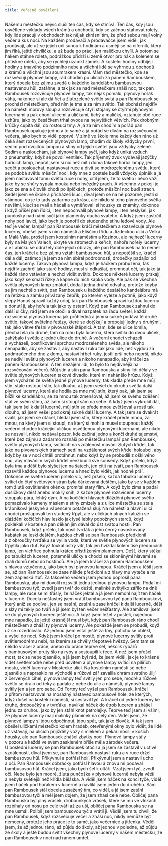 ```yaml
---
title: Veřejné osvětlení
---
```


Našemu městečku nejvíc sluší ten čas, kdy se stmívá. Ten čas, kdy jsou osvětlené výklady všech krámů a obchodů, kdy se začnou stahovat rolety, kdy lidé pracují v obchodech tak nějak zkrásní tím, že před sebou mají volný večer a kus noci. Na každém prodavači a prodavačce jsem viděl, jak prodávají, ale už se jejich oči sunou k hodinám a usmějí se na ciferník, který jim říká, ještě chviličku, a už bude po práci, jen maličkou chvíli. A potom se hákem stáhne roleta, podrážkou přidrží u země otvor pro hák a kolenem se přitiskne roleta, aby se rychleji uzamkl zámek. A kostelní hodiny odbíjejí hodiny z tmavého podzimního nebe a všichni lidé se vyhrnou z obchodů a krámů a všichni jsou soumrakem krásní. Mám rád městečko, kde se rozsvěcují plynové lampy, rád chodím po ulicích za panem Rambouskem, který docela bez zájmu zvedá u každého kandelábru bambusovou nastavenou hůl, zatáhne, a tak jak se nad městečkem snáší noc, tak pan Rambousek rozsvěcuje plynové lampy, tak nějak pomalu, plynový hořák váhá, nakonec si ale dá říct a žlutozelené světlo svítá a pan Rambousek se prochází městečkem, před ním je tma a za ním světlo. Tak obchází nejdřív na náměstí morový sloup a rozsvěcuje čtyři stojany se čtyřmi plynovými lucernami a pak chodí ulicemi a uličkami, tichý a maličký, vztahuje obě ruce vzhůru, jako by česáčkem trhal ovoce na nejvyšších větvích. Pak drobnými krůčky cupitá dál, do rostoucí tmy. A já za ním chodím a pořád pan Rambousek opakuje jedno a to samé a já pořád se dívám na rozsvěcování večera, jako bych to viděl poprvé. V zimě ve škole mne každý den ráno už čeká šest rozsvícených plynových lamp, chodím do školy vždycky první, sedím pod dvojitou lampou a stíny od jejích světel jsou vždycky zelené. Sedím a naslouchám, jak plynové lampy syčí, jako když uniká vzduch z pneumatiky, když se povolí ventilek. Tak příjemný zvuk vydávají jazýčky hořících lamp, nepřál jsem si nic než mít i doma takové hořící lampy, jen sedět a poslouchat, nastavovat ruce a divit se modrozelenému světlu, které se podobá světlu měsíční noci, kdy mne z postele budil vždycky úplněk a já jsem nastavoval tomu světlu ruce i nohy, cítil jsem, že to světlo i něco váží, jako by se shůry sypala mouka nebo hvězdný prach. A všechno v pokoji je jako ze sna a člověk chodí po špičkách, protože měsíční noc budí strach. Seděl jsem ve škole a přicházeli kluci, díval jsem se na ně pozorně, jestli si všimnou, co je to tady zadarmo za krásu, ale nikdo si toho plynového světla nevšiml, kluci se rvali a hádali a vyměňovali si housky za známky, dokonce i když přišel pan řídící, i ten nepochválil plynové lampy, i ten neslyšel, jak punčošky nad námi syčí jako plaménky ducha svatého. A když jsem zastrčil nohy pod lavici, jako bych je ponořil do studeného stínu ledové vody. Ale teď je večer, lampář pan Rambousek kráčí městečkem a rozsvěcuje plynové lucerny, obešel jsem s ním náměstí a Eliščinu třídu a Jízdeckou ulici a Velká a Malá Vala, prošel jsem kostelním náměstím a Kozinou, ale nejhezčí lucerny byly na Malých Valech, ukryté ve stromech a keřích, nahoře hořely lucerny a v Labíčku se odrážely dole jejich obrazy, ale pan Rambousek na to neměl čas, jen kráčel a bez zájmu vztáhl bambusovou hůl, a nepotěšil se, kráčel dál a dál, zatímco já jsem za ním sbíral podrobnosti, drobečky padající od každé lucerny. Taková plynová lampa, když je háčkem probuzena, tak nejdřív zachrčí jako staré hodiny, musí si odkašlat, promnout oči, tak jako já každé ráno vstávám a nechci vidět světlo. Dokonce některé lucerny prskají, jako když se smaží řízky a kápne do nich kapka vody. Ale pak se všechna světla plynových lamp zmátoří, dodají jedna druhé odvahu, protože kdyby se jim nechtělo svítit, pan Rambousek u každého desátého kandelábru má na řetízku a zámku přivázaný žebřík, po kterém vyleze a potmě, jako když slepý Hanuš spravil každý orloj, tak pan Rambousek spraví každou lucernu a donutí ji, aby hořela tak jako ty ostatní. Když pan Rambousek zahnul do další uličky, rád jsem se otočil a díval nazpátek na řadu světel, každá rozsvícená plynová lucerna jak průhledná a jemná sukně podává té druhé světlo, takové světelné řetězy, které se dotýkají a propojují jedny s druhými, tak jako větve třešní v pivovarské štěpnici. A tam, kde se ulice lomila, přecházela do druhé, tam na rohu byla lucerna, která svítila do dvou uliček, zahýbalo i světlo z jedné ulice do druhé. A večerní chodci vcházeli a vycházeli, postřikováni sprchou modrozeleného světla, ale nikoho nenapadlo, aby se zastavil, aby nastavil ruku tak jako lidé, než vyjdou za podmračeného dne z domu, nastaví hřbet ruky, jestli prší nebo neprší, nikdo se nedivil světlu plynových luceren a nikoho nenapadlo, aby kráčel za panem Rambouskem. A ten nezájem lidí, to bylo to nejdivnější na rozsvěcování večerů. Můj stín a stín pana Rambouska a stíny lidí dělaly ve světle plynových luceren takové divadlo, které mi nahánělo hrůzu. Když jsem vycházel ze světla jedné plynové lucerny, tak kladla přede mne můj stín, stále rostoucí stín, tak dlouho, až jsem vešel do okruhu světla další plynové lucerny, která ale hodila za mne můj stín, který pak, jak jsem se blížil ke kandelábru, se za mnou tak zmenšoval, až jsem ke svému zděšení stál ve svém stínu, až jsem si stoupl sám na sebe. A když jsem vykročil dál, tak jsem šel k další lucerně, můj stín se přede mnou zvětšoval a rostl tak dlouho, až jsem vešel pod okraj sukně další lucerny. A tak jsem se dvakrát svalil, jak jsem se otáčel, hledal jsem stín, který kráčel přede mnou, za mnou, na který jsem si stoupl, na který si mohl a musel stoupnout každý večerní chodec kráčející uličkou osvětlenou plynovými lucernami, ale nikdo se nesvalil, nikdo nedával pozor, kde začíná jedno a končí druhé tajemství, které bez zájmu a zadarmo roznáší po městečku lampář pan Rambousek, světlo plynových lamp, svítících na vzdálenost mávání žlutých křídel, tak jako na pivovarských trámech sedí na vzdálenost svých křídel holoubci, aby když by se v noci chtěli protáhnut, nebo když by se probudili z ošklivého snu, aby máváním svých křídel nevzbudili své sousedy. Když pršelo, když byla tma a déšť bylo slyšet jen na šatech, jen cítit na tváři, pan Rambousek rozsvítil každou plynovou lucernu a hned bylo vidět, jak hodně prší. Dokonce ve světle luceren pršelo víc, než pršelo, každá tabulka lucerny svítící do čtyř světových stran byla čárkovaná deštěm, jako by se v každém tom žlutě osvětleném okénku promítal starý film. A když bylo zima a padal dušičkový déšť anebo mokrý sníh, z každé plynové rozsvícené lucerny stoupala pára, lehký dým. A na kočičích hlavách dláždění plynové světlo pomazávalo kameny máslem a stíny zmizely a z ulice městečka se stala krápníková jeskyně a vápencem potažená sluj. Na náměstí a hlavní ulici chodci prošlapovali ten studený třpyt, ale v uličkách plných kalužin se dláždění kočičích hlav lesklo jak lysé lebky pobožných starců, když poklekali v kostele a pan děkan jim dával do úst svatou hostii. Pan Rambousek, když pršelo, tak nosil tvrďák a jeho černý navoskovaný kabátek se leskl deštěm, každou chvíli se pan Rambousek předklonil a z obroučky tvrďáku se vylila voda, která ve světle plynových luceren se třpytila jako rtuť. Když foukal ostrý vítr, tak jen hvízdal kolem tiše předoucích lamp, jen vichřice pohnula krátce přistřiženým plamenem. Déšť, který stékal po tabulkách luceren, potemněl uličky a chodci se skloněnými hlavami se drali domů nebo do hostinců. Ale já jsem kráčel za panem Rambouskem s hlavou vztyčenou, jako bych byl plynovou lampou. Kráčel jsem a těšil jsem se, až pan Rambousek se zase někde předkloní a z hlavy mu vyteče a na zem zapleská rtuť. Za takového večera jsem jednou poprosil pana Rambouska, aby mi dovolil rozsvítit jednu jedinou plynovou lampu. Podal mi bambusovou tyč, zvedl jsem tvář do deště, malinké světýlko zářilo na dně lampy, ale ruce se mi třásly, že háček jektal a já jsem nemohl najít ten háček v lucerně. Docela nešťastný jsem vrátil bambusovou tyč panu Rambouskovi, který aniž se podíval, jen se natáhl, zatáhl a zase kráčel k další lucerně, déšť a slzy mi tekly po tváři a já jsem byl ten večer nešťastný. Ale zamiloval jsem se do plynových luceren ještě víc. A když jsem ležel v posteli, najednou mne napadlo, že ještě krásnější musí být, když pan Rambousek ráno chodí městečkem a zháší ty plynové lucerny. Ale pokaždé jsem se probudil, když už se rozednívalo. Až jednou jsem vstal ještě za tmy, potichu se oblékl, a vyšel do noci. Když jsem kráčel po mostě, plynové lucerny svítily proti světlemodrému nebi, na kterém se chvěly třepotavé hvězdy. Sem tam se někdo vracel z práce, anebo do práce teprve šel, několik rybářů s bambusovými pruty šlo na ryby a sestoupili k řece. A než jsem přešel most, tak se nebe zjasnělo, a já jsem byl rád, že jsem viděl, jak je to krásné vidět světlemodré nebe před úsvitem a plynové lampy svítící na pilířích mostu, vidět lucerny v Mostecké ulici. Na kostelním náměstí se nebe zjasnělo a naprasklo na východě a růžová zář zavalila chrám svatého Jiljí z červených cihel, plynové lampy teď svítily jen pro sebe, modré a růžové světlo se dralo od řeky a padalo z nebe do ulic a náměstí, plynové lampy svítily jen a jen pro sebe. Od Fortny teď vyšel pan Rambousek, kráčel a přitom nastavoval na mosazný nástavec bambusové hole, ze kterých, když došel na kostelní náměstí, si sestavil tyč. A kráčel od jedné lucerny ke druhé, droboučký a v tvrďáku, navlíkal háček do útrob luceren a zhášel jednu za druhou, jako by jen stáhl knot petrolejky. Teprve teď jsem si všiml, že plynové lucerny mají malinký plamínek na celý den. Viděl jsem, že plynové lampy si jdou odpočinout, jdou spát, tak jako člověk. A tak jsem obešel uličkami městečko kolem hradeb, otevřenými okny bylo vidět, že lidé už vstávají, na ulicích přijížděly vozy s mlékem a pekaři nosili v koších housky, ale pan Rambousek zhášel zbytky noci. Plynové lampy stály v pozoru a každá ve svém zaskleném břiše měla zárodek večera. U poslední lucerny se pan Rambousek otočil a já jsem se zastavil v uctivé vzdálenosti, díval jsem se, pan Rambousek nastavil ruku a v ruce držel bambusovou hůl. Přikývnul a potřásl holí. Přikývnul jsem a nastavil ucho a oči. Pan Rambousek dobrácky potřásl hlavou a znovu mi podával bambusovou hůl. Kráčel jsem, jako bych šel k oltáři. Vzal jsem tyč, zvedl oči. Nebe bylo jen modré, žlutá punčoška v plynové lucerně nebyla větší a nebyla světlejší než křídla běláska. A viděl jsem háček na konci tyče, viděl jsem háček pod hořákem v lucerně a navlíkl jsem jeden do druhého. Sám pan Rambousek stál docela zasažený tím, co viděl, a já jsem zatáhl bambusovou tyčí a měl jsem dojem, že jsem zhasl celé nebe. Obličej pana Rambouska byl plný vrásek, drobounkých vrásek, které se mu ve vlnkách rozbíhaly od nosu po celé tváři až za uši, obličej pana Rambouska se na mne usmál. Políbil jsem bambusovou tyč a vrátil ji. Věděl jsem tu chvíli, že pan Rambousek, když rozsvěcuje večer a zháší noc, nikdy nemůže být nemocný, protože jeho práce je to samé, jako večernice a jitřenka. Věděl jsem, že až jednou ráno, až půjdu do školy, až jednou v poledne, až půjdu ze školy a ještě budou svítit všechny plynové lucerny v našem městečku, že pan Rambousek v noci nad ránem umřel.
